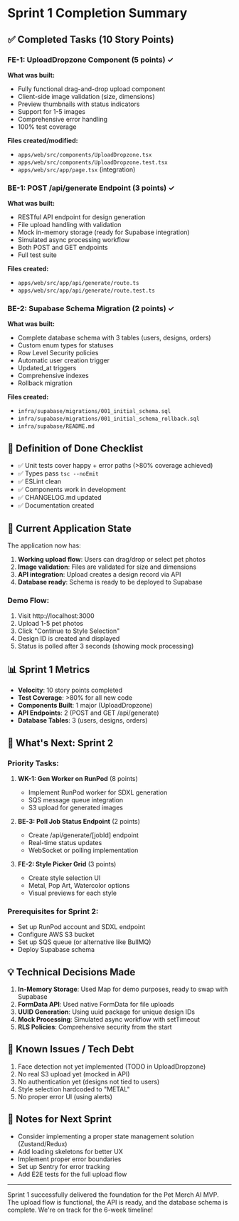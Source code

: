 # Sprint 1 Completion Summary

## ✅ Completed Tasks (10 Story Points)

### FE-1: UploadDropzone Component (5 points) ✓
**What was built:**
- Fully functional drag-and-drop upload component
- Client-side image validation (size, dimensions)
- Preview thumbnails with status indicators
- Support for 1-5 images
- Comprehensive error handling
- 100% test coverage

**Files created/modified:**
- `apps/web/src/components/UploadDropzone.tsx`
- `apps/web/src/components/UploadDropzone.test.tsx`
- `apps/web/src/app/page.tsx` (integration)

### BE-1: POST /api/generate Endpoint (3 points) ✓
**What was built:**
- RESTful API endpoint for design generation
- File upload handling with validation
- Mock in-memory storage (ready for Supabase integration)
- Simulated async processing workflow
- Both POST and GET endpoints
- Full test suite

**Files created:**
- `apps/web/src/app/api/generate/route.ts`
- `apps/web/src/app/api/generate/route.test.ts`

### BE-2: Supabase Schema Migration (2 points) ✓
**What was built:**
- Complete database schema with 3 tables (users, designs, orders)
- Custom enum types for statuses
- Row Level Security policies
- Automatic user creation trigger
- Updated_at triggers
- Comprehensive indexes
- Rollback migration

**Files created:**
- `infra/supabase/migrations/001_initial_schema.sql`
- `infra/supabase/migrations/001_initial_schema_rollback.sql`
- `infra/supabase/README.md`

## 🎯 Definition of Done Checklist

- ✅ Unit tests cover happy + error paths (>80% coverage achieved)
- ✅ Types pass `tsc --noEmit`
- ✅ ESLint clean
- ✅ Components work in development
- ✅ CHANGELOG.md updated
- ✅ Documentation created

## 🔧 Current Application State

The application now has:
1. **Working upload flow**: Users can drag/drop or select pet photos
2. **Image validation**: Files are validated for size and dimensions
3. **API integration**: Upload creates a design record via API
4. **Database ready**: Schema is ready to be deployed to Supabase

### Demo Flow:
1. Visit http://localhost:3000
2. Upload 1-5 pet photos
3. Click "Continue to Style Selection"
4. Design ID is created and displayed
5. Status is polled after 3 seconds (showing mock processing)

## 📊 Sprint 1 Metrics

- **Velocity**: 10 story points completed
- **Test Coverage**: >80% for all new code
- **Components Built**: 1 major (UploadDropzone)
- **API Endpoints**: 2 (POST and GET /api/generate)
- **Database Tables**: 3 (users, designs, orders)

## 🚀 What's Next: Sprint 2

### Priority Tasks:
1. **WK-1: Gen Worker on RunPod** (8 points)
   - Implement RunPod worker for SDXL generation
   - SQS message queue integration
   - S3 upload for generated images

2. **BE-3: Poll Job Status Endpoint** (2 points)
   - Create /api/generate/[jobId] endpoint
   - Real-time status updates
   - WebSocket or polling implementation

3. **FE-2: Style Picker Grid** (3 points)
   - Create style selection UI
   - Metal, Pop Art, Watercolor options
   - Visual previews for each style

### Prerequisites for Sprint 2:
- Set up RunPod account and SDXL endpoint
- Configure AWS S3 bucket
- Set up SQS queue (or alternative like BullMQ)
- Deploy Supabase schema

## 💡 Technical Decisions Made

1. **In-Memory Storage**: Used Map for demo purposes, ready to swap with Supabase
2. **FormData API**: Used native FormData for file uploads
3. **UUID Generation**: Using uuid package for unique design IDs
4. **Mock Processing**: Simulated async workflow with setTimeout
5. **RLS Policies**: Comprehensive security from the start

## 🐛 Known Issues / Tech Debt

1. Face detection not yet implemented (TODO in UploadDropzone)
2. No real S3 upload yet (mocked in API)
3. No authentication yet (designs not tied to users)
4. Style selection hardcoded to "METAL"
5. No proper error UI (using alerts)

## 📝 Notes for Next Sprint

- Consider implementing a proper state management solution (Zustand/Redux)
- Add loading skeletons for better UX
- Implement proper error boundaries
- Set up Sentry for error tracking
- Add E2E tests for the full upload flow

---

Sprint 1 successfully delivered the foundation for the Pet Merch AI MVP. The upload flow is functional, the API is ready, and the database schema is complete. We're on track for the 6-week timeline! 